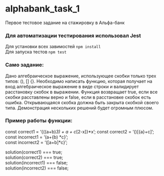 # alphabank_task_1
Первое тестовое задание на стажировку в Альфа-банк

### Для автоматизации тестирования использовал Jest <br>
Для установки всех завимостей `npm install` <br>
Для запуска тестов `npm test`

### Само задание: <br>
Дано алгебраическое выражение, использующее скобки только трех типов: (), [] {}. 
Необходимо написать функцию, которая получает на вход алгебраическое выражение в виде строки и валидирует расстановку скобок в выражении. 
Функция возвращает true, если все скобки расставлены верно и false, если в расстановке скобок есть ошибка. 
Открывающаяся скобка должна быть закрыта скобкой своего типа. 
Демонстрация нескольких решений будет огромным плюсом.

### Пример работы функции: <br>
const correct1 = ‘{((a+b)*3) + a + c*[2-x]}*x’; const correct2 = ‘()[{a}+c]’; <br>
const incorrect1 = ‘(a+{b) *c}’; <br>
const incorrect2 = ‘([a+b]*c}’; <br>

solution(correct1) === true;  <br>
solution(correct2) === true;  <br>
solution(incorrect1) === false;  <br>
solution(incorrect2) === false; <br>
